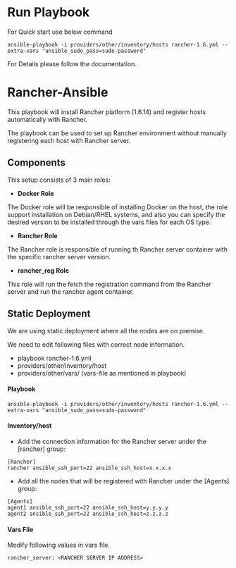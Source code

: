 
# Run Playbook 
For Quick start use below command 
```
ansible-playbook -i providers/other/inventory/hosts rancher-1.6.yml --extra-vars "ansible_sudo_pass=sudo-password"
```

For Details please follow the documentation.


# Rancher-Ansible

This playbook will install Rancher platform (1.6.14) and register hosts automatically with Rancher.

The playbook can be used to set up Rancher environment without manually registering each host with Rancher server.



## Components

This setup consists of 3 main roles:

- **Docker Role**

The Docker role will be responsible of installing Docker on the host, the role support installation on Debian/RHEL systems, and also you can specify the desired version to be installed through the vars files for each OS type.

- **Rancher Role**

The Rancher role is responsible of running th Rancher server container with the specific rancher server version.


- **rancher_reg Role**

This role will run the fetch the registration command from the Rancher server and run the rancher agent container.



## Static Deployment

We are using static deployment where all the nodes are on premise.

We need to edit following files with correct node information.

- playbook rancher-1.6.yml
- providers/other/inventory/host
- providers/other/vars/<vars-file> (vars-file as mentioned in playbook)



#### Playbook

```
ansible-playbook -i providers/other/inventory/hosts rancher-1.6.yml --extra-vars "ansible_sudo_pass=sudo-password"

```


#### Inventory/host

- Add the connection information for the Rancher server under the [rancher] group:
```
[Rancher]
rancher ansible_ssh_port=22 ansible_ssh_host=x.x.x.x
```

- Add all the nodes that will be registered with Rancher under the [Agents] group:

```
[Agents]
agent1 ansible_ssh_port=22 ansible_ssh_host=y.y.y.y
agent2 ansible_ssh_port=22 ansible_ssh_host=z.z.z.z
```


#### Vars File

Modify following values in vars file.

```
rancher_server: <RANCHER SERVER IP ADDRESS>

```
